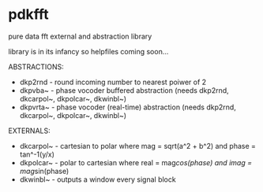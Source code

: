 # pdkfft
pure data fft external and abstraction library

library is in its infancy so helpfiles coming soon...

ABSTRACTIONS:
- dkp2rnd - round incoming number to nearest poiwer of 2
- dkpvba~ - phase vocoder buffered abstraction (needs dkp2rnd, dkcarpol~, dkpolcar~, dkwinbl~)
- dkpvrta~ - phase vocoder (real-time) abstraction (needs dkp2rnd, dkcarpol~, dkpolcar~, dkwinbl~)

EXTERNALS:
- dkcarpol~ - cartesian to polar where mag = sqrt(a^2 + b^2) and phase = tan^-1(y/x)
- dkpolcar~ - polar to cartesian where real = mag*cos(phase) and imag = mag*sin(phase)
- dkwinbl~ - outputs a window every signal block
